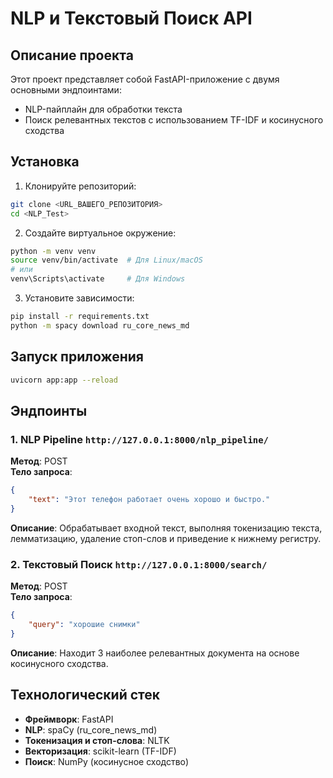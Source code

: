 # NLP и Текстовый Поиск API

## Описание проекта

Этот проект представляет собой FastAPI-приложение с двумя основными эндпоинтами:
- NLP-пайплайн для обработки текста
- Поиск релевантных текстов с использованием TF-IDF и косинусного сходства


## Установка

1. Клонируйте репозиторий:
```bash
git clone <URL_ВАШЕГО_РЕПОЗИТОРИЯ>
cd <NLP_Test>
```

2. Создайте виртуальное окружение:
```bash
python -m venv venv
source venv/bin/activate  # Для Linux/macOS
# или 
venv\Scripts\activate     # Для Windows
```

3. Установите зависимости:
```bash
pip install -r requirements.txt     
python -m spacy download ru_core_news_md
```

## Запуск приложения

```bash
uvicorn app:app --reload
```

## Эндпоинты

### 1. NLP Pipeline `http://127.0.0.1:8000/nlp_pipeline/`

**Метод**: POST  
**Тело запроса**:
```json
{
    "text": "Этот телефон работает очень хорошо и быстро."
}
```

**Описание**: Обрабатывает входной текст, выполняя токенизацию текста, лемматизацию, удаление стоп-слов и приведение к нижнему регистру.


### 2. Текстовый Поиск `http://127.0.0.1:8000/search/`

**Метод**: POST  
**Тело запроса**:
```json
{
    "query": "хорошие снимки"
}
```

**Описание**: Находит 3 наиболее релевантных документа на основе косинусного сходства.


## Технологический стек

- **Фреймворк**: FastAPI
- **NLP**: spaCy (ru_core_news_md)
- **Токенизация и стоп-слова**: NLTK
- **Векторизация**: scikit-learn (TF-IDF)
- **Поиск**: NumPy (косинусное сходство)

